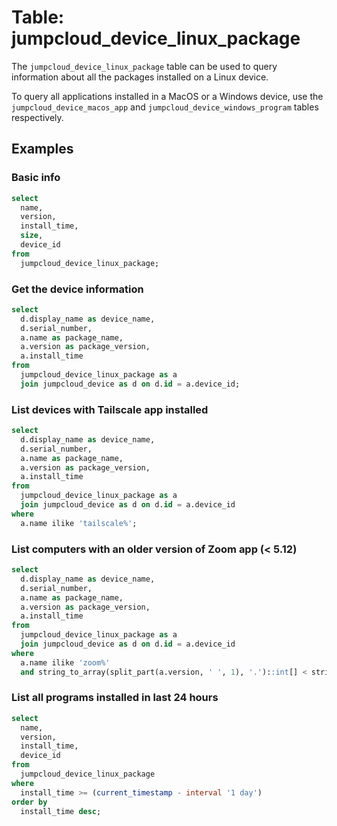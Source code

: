 # Table: jumpcloud_device_linux_package

The `jumpcloud_device_linux_package` table can be used to query information about all the packages installed on a Linux device.

To query all applications installed in a MacOS or a Windows device, use the `jumpcloud_device_macos_app` and `jumpcloud_device_windows_program` tables respectively.

## Examples

### Basic info

```sql
select
  name,
  version,
  install_time,
  size,
  device_id
from
  jumpcloud_device_linux_package;
```

### Get the device information

```sql
select
  d.display_name as device_name,
  d.serial_number,
  a.name as package_name,
  a.version as package_version,
  a.install_time
from
  jumpcloud_device_linux_package as a
  join jumpcloud_device as d on d.id = a.device_id;
```

### List devices with Tailscale app installed

```sql
select
  d.display_name as device_name,
  d.serial_number,
  a.name as package_name,
  a.version as package_version,
  a.install_time
from
  jumpcloud_device_linux_package as a
  join jumpcloud_device as d on d.id = a.device_id
where
  a.name ilike 'tailscale%';
```

### List computers with an older version of Zoom app (< 5.12)

```sql
select
  d.display_name as device_name,
  d.serial_number,
  a.name as package_name,
  a.version as package_version,
  a.install_time
from
  jumpcloud_device_linux_package as a
  join jumpcloud_device as d on d.id = a.device_id
where
  a.name ilike 'zoom%'
  and string_to_array(split_part(a.version, ' ', 1), '.')::int[] < string_to_array('5.12', '.')::int[];
```

### List all programs installed in last 24 hours

```sql
select
  name,
  version,
  install_time,
  device_id
from
  jumpcloud_device_linux_package
where
  install_time >= (current_timestamp - interval '1 day')
order by
  install_time desc;
```
